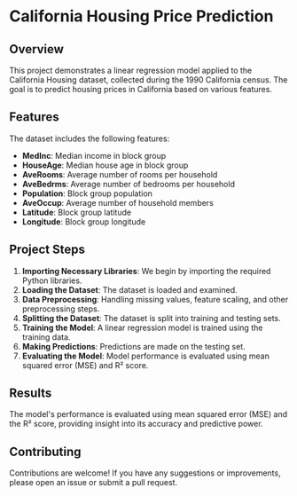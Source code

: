 
# California Housing Price Prediction

## Overview

This project demonstrates a linear regression model applied to the California Housing dataset, collected during the 1990 California census. The goal is to predict housing prices in California based on various features.

## Features

The dataset includes the following features:
- **MedInc**: Median income in block group
- **HouseAge**: Median house age in block group
- **AveRooms**: Average number of rooms per household
- **AveBedrms**: Average number of bedrooms per household
- **Population**: Block group population
- **AveOccup**: Average number of household members
- **Latitude**: Block group latitude
- **Longitude**: Block group longitude

## Project Steps

1. **Importing Necessary Libraries**: We begin by importing the required Python libraries.
2. **Loading the Dataset**: The dataset is loaded and examined.
3. **Data Preprocessing**: Handling missing values, feature scaling, and other preprocessing steps.
4. **Splitting the Dataset**: The dataset is split into training and testing sets.
5. **Training the Model**: A linear regression model is trained using the training data.
6. **Making Predictions**: Predictions are made on the testing set.
7. **Evaluating the Model**: Model performance is evaluated using mean squared error (MSE) and R² score.


## Results

The model's performance is evaluated using mean squared error (MSE) and the R² score, providing insight into its accuracy and predictive power.

## Contributing

Contributions are welcome! If you have any suggestions or improvements, please open an issue or submit a pull request.



